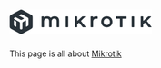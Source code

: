 # ![Mikrotik](../assets/logos/mikrotik.png)

This page is all about [Mikrotik](https://mikrotik.com/)